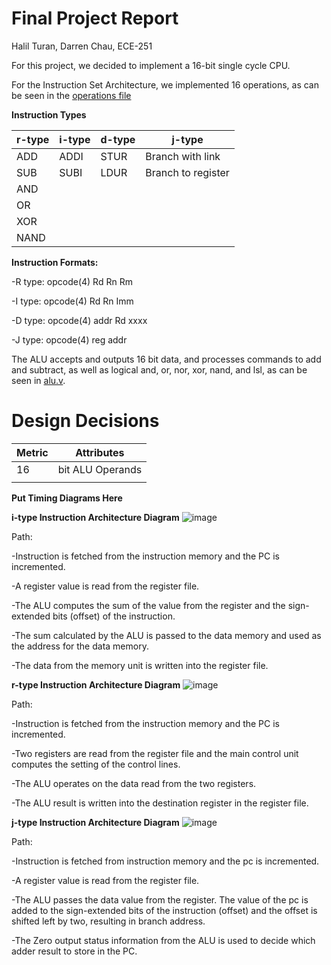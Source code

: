 # **Final Project Report**

Halil Turan, Darren Chau, ECE-251

For this project, we decided to implement a 16-bit single cycle CPU.

For the Instruction Set Architecture, we implemented 16 operations, as can be seen in the [operations file](https://github.com/Halil-T/16-bit-SingleCycle-CPU/blob/2bded82533e591941ee77c3c91d5781174cde95a/operations)

**Instruction Types**

|r-type|i-type|d-type|j-type|
|--|--|--|--|
|ADD |ADDI |STUR |Branch with link  |
|SUB |SUBI |LDUR |Branch to register  |
|AND | | | |
|OR | | | |
|XOR||||
|NAND||||

**Instruction Formats:**

-R type: opcode(4) Rd Rn Rm

-I type: opcode(4) Rd Rn Imm

-D type: opcode(4) addr Rd xxxx

-J type: opcode(4) reg addr

The ALU accepts and outputs 16 bit data, and processes commands to add and subtract, as well as logical and, or, nor, xor, nand, and lsl, as can be seen in [alu.v](https://github.com/Halil-T/16-bit-SingleCycle-CPU/blob/8a1f315729565a28dbdfaa9c44180b4b2302795d/alu.v).

# Design Decisions

|Metric     |Attributes    |
|-----|-----|
|16 |bit ALU Operands |
| | |


**Put Timing Diagrams Here**


**i-type Instruction Architecture Diagram**
![image](https://user-images.githubusercontent.com/100239942/168405058-5b7b6990-ce6e-47ab-bfb2-50241f3ff7df.png)

Path:

-Instruction is fetched from the instruction memory and the PC is incremented.

-A register value is read from the register file.

-The ALU computes the sum of the value from the register and the sign-extended bits (offset) of the instruction.

-The sum calculated by the ALU is passed to the data memory and used as the address for the data memory.

-The data from the memory unit is written into the register file.


**r-type Instruction Architecture Diagram**
![image](https://user-images.githubusercontent.com/100239942/168411315-a5a12db8-cdbc-4126-9306-f0ae6e38b80b.png)

Path:

-Instruction is fetched from the instruction memory and the PC is incremented.

-Two registers are read from the register file and the main control unit computes the setting of the control lines.

-The ALU operates on the data read from the two registers.

-The ALU result is written into the destination register in the register file.

**j-type Instruction Architecture Diagram**
![image](https://user-images.githubusercontent.com/100239942/168411828-e0c01868-7aff-437c-ac12-8857d19c8b97.png)

Path:

-Instruction is fetched from instruction memory and the pc is incremented.

-A register value is read from the register file.

-The ALU passes the data value from the register. The value of the pc is added to the sign-extended bits of the instruction (offset) and the offset is shifted left by two, resulting in branch address.

-The Zero output status information from the ALU is used to decide which adder result to store in the PC.
